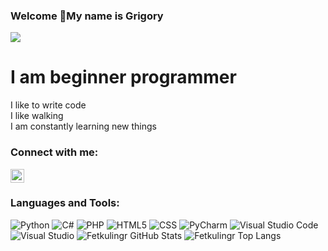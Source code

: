 ### Welcome 👋My name is Grigory
![](https://komarev.com/ghpvc/?username=Fetkulingr)
# I am beginner programmer
I like to write code <br />
I like walking <br />
I am constantly learning new things <br />
### Connect with me:
[<img align="" alt="GrigoryFetkulin | VK" width="22px" src="https://cdn.jsdelivr.net/npm/simple-icons@v3/icons/vk.svg" />][vk]


### Languages and Tools:
![Python](https://img.shields.io/badge/python-3670A0?style=for-the-badge&logo=python&logoColor=ffdd54) ![C#](https://img.shields.io/badge/c%23-%23239120.svg?style=for-the-badge&logo=c-sharp&logoColor=white) ![PHP](https://img.shields.io/badge/php-%23777BB4.svg?style=for-the-badge&logo=php&logoColor=white) ![HTML5](https://img.shields.io/badge/html5-%23E34F26.svg?style=for-the-badge&logo=html5&logoColor=white) ![CSS](https://img.shields.io/badge/css-%231572B6.svg?style=for-the-badge&logo=css3&logoColor=white)
![PyCharm](https://img.shields.io/badge/pycharm-143?style=for-the-badge&logo=pycharm&logoColor=black&color=black&labelColor=green) ![Visual Studio Code](https://img.shields.io/badge/Visual%20Studio%20Code-0078d7.svg?style=for-the-badge&logo=visual-studio-code&logoColor=white) ![Visual Studio](https://img.shields.io/badge/Visual%20Studio-5C2D91.svg?style=for-the-badge&logo=visual-studio&logoColor=white)
![Fetkulingr GitHub Stats](https://github-readme-stats.vercel.app/api?username=Fetkulingr&show_icons=true&theme=merko)
![Fetkulingr Top Langs](https://github-readme-stats.vercel.app/api/top-langs/?username=Fetkulingr&layout)

[VK]: https://vk.com/id421038969
<br />
<br />
